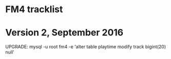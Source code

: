FM4 tracklist
============================

Version 2, September 2016
=========================

UPGRADE:
mysql -u root fm4 -e 'alter table playtime modify track bigint(20) null'